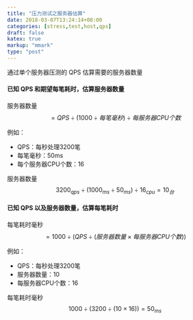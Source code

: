 ```yaml
---
title: "压力测试之服务器估算"
date: 2018-03-07T13:24:14+08:00
categories: [stress,test,host,qps]
draft: false
katex: true
markup: "mmark"
type: "post"
---
```


通过单个服务器压测的 QPS 估算需要的服务器数量 

#### 已知 QPS 和期望每笔耗时，估算服务器数量

服务器数量 $$ = QPS \div (1000 \div 每笔毫秒) \div 每服务器CPU个数 $$

例如：

* QPS：每秒处理3200笔
* 每笔毫秒：50ms
* 每个服务器CPU个数：16

服务器数量 $$ 3200_{qps} \div (1000_{ms} \div 50_{ms}) \div 16_{cpu} = 10_{台} $$

#### 已知 QPS 以及服务器数量，估算每笔耗时

每笔耗时毫秒 $$ = 1000 \div ( QPS \div ( 服务器数量 \times 每服务器CPU个数 ) ) $$

例如：

* QPS：每秒处理3200笔
* 服务器数量：10
* 每服务器CPU个数：16

每笔耗时毫秒 $$ 1000 \div ( 3200 \div ( 10 \times 16 ) ) = 50_{ms}$$

